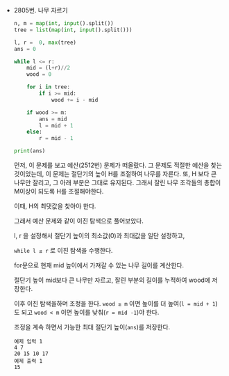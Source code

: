 - 2805번. 나무 자르기

    ```python
    n, m = map(int, input().split())
    tree = list(map(int, input().split()))
    
    l, r =  0, max(tree)
    ans = 0
    
    while l <= r:
        mid = (l+r)//2
        wood = 0
    
        for i in tree:
            if i >= mid:
                wood += i - mid
    
        if wood >= m:
            ans = mid
            l = mid + 1
        else:
            r = mid - 1
    
    print(ans)
    ```

  먼저, 이 문제를 보고 예산(2512번) 문제가 떠올랐다. 그 문제도 적절한 예산을 찾는 것이었는데, 이 문제는 절단기의 높이 H를 조절하여 나무를 자른다. 또, H 보다 큰 나무만 잘리고, 그 아래 부분은 그대로 유지된다. 그래서 잘린 나무 조각들의 총합이 M이상이 되도록 H를 조절해야한다.

  이때, H의 최댓값을 찾아야 한다.

  그래서 예산 문제와 같이 이진 탐색으로 풀어보았다.

  l, r 을 설정해서 절단기 높이의 최소값(0)과 최대값을 일단 설정하고,

  `while l ≤ r` 로 이진 탐색을 수행한다.

  for문으로 현재 mid 높이에서 가져갈 수 있는 나무 길이를 계산한다.

  절단기 높이 mid보다 큰 나무만 자르고, 잘린 부분의 길이를 누적하여 wood에 저장한다.

  이후 이진 탐색을하며 조정을 한다. `wood ≥ m` 이면 높이를 더 높여(`l = mid + 1`)도 되고 `wood < m` 이면 높이를 낮춰(`r = mid -1`)야 한다.

  조정을 계속 하면서 가능한 최대 절단기 높이(`ans`)를 저장한다.

    ```
    예제 입력 1 
    4 7
    20 15 10 17
    예제 출력 1 
    15
    ```